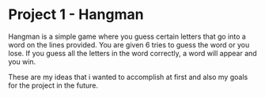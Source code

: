 # Project 1 - Hangman

Hangman is a simple game where you guess certain letters that go into a word on the lines provided. You are given 6 tries to guess the word or you lose. If you guess all the letters in the word correctly, a word will appear and you win.

These are my ideas that i wanted to accomplish at first and also my goals for the project in the future.

